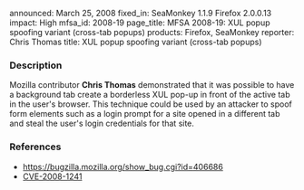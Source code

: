 announced: March 25, 2008
fixed_in: SeaMonkey 1.1.9
          Firefox 2.0.0.13
impact: High
mfsa_id: 2008-19
page_title: MFSA 2008-19: XUL popup spoofing variant (cross-tab popups)
products: Firefox, SeaMonkey
reporter: Chris Thomas
title: XUL popup spoofing variant (cross-tab popups)

<h3>Description</h3>

<p>Mozilla contributor <strong>Chris Thomas</strong> demonstrated that it was
possible to have a background tab create a borderless XUL pop-up in front of
the active tab in the user's browser. This technique could be used by an
attacker to spoof form elements such as a login prompt for a site opened
in a different tab and steal the user's login credentials for that site.</p>

<h3>References</h3>

<ul>
  <li><a href="https://bugzilla.mozilla.org/show_bug.cgi?id=406686">
      https://bugzilla.mozilla.org/show_bug.cgi?id=406686</a></li>
  <li><a class="ex-ref" href="http://cve.mitre.org/cgi-bin/cvename.cgi?name=CVE-2008-1241">
      CVE-2008-1241</a></li>
</ul>



